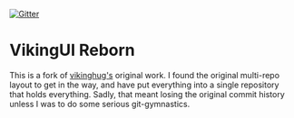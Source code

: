 [![Gitter](https://badges.gitter.im/Join%20Chat.svg)](https://gitter.im/mkaito/VikingReborn?utm_source=badge&utm_medium=badge&utm_campaign=pr-badge)

# VikingUI Reborn

This is a fork of [vikinghug's](https://github.com/vikinghug) original work. I
found the original multi-repo layout to get in the way, and have put everything
into a single repository that holds everything. Sadly, that meant losing the
original commit history unless I was to do some serious git-gymnastics.
